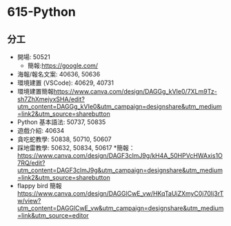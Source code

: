 # 615-Python
## 分工

* 開場: 50521
  * 簡報:https://google.com/
* 海報/報名文案: 40636, 50636
* 環境建置 (VSCode): 40629, 40731
* 環境建置簡報<https://www.canva.com/design/DAGGg_kVIe0/7XLm9Tz-sh7ZhXmejyxSHA/edit?utm_content=DAGGg_kVIe0&utm_campaign=designshare&utm_medium=link2&utm_source=sharebutton>
* Python 基本語法: 50737, 50835
* 遊戲介紹: 40634
* 貪吃蛇教學: 50838, 50710, 50607
* 踩地雷教學: 50632, 50834, 50617
  *簡報：https://www.canva.com/design/DAGF3clmJ9g/kH4A_50HPVcHWAxis1O7RQ/edit?utm_content=DAGF3clmJ9g&utm_campaign=designshare&utm_medium=link2&utm_source=sharebutton
* flappy bird 簡報
https://www.canva.com/design/DAGGlCwE_vw/HKqTaUiZXmyC0j70Ij3rTw/view?utm_content=DAGGlCwE_vw&utm_campaign=designshare&utm_medium=link&utm_source=editor
